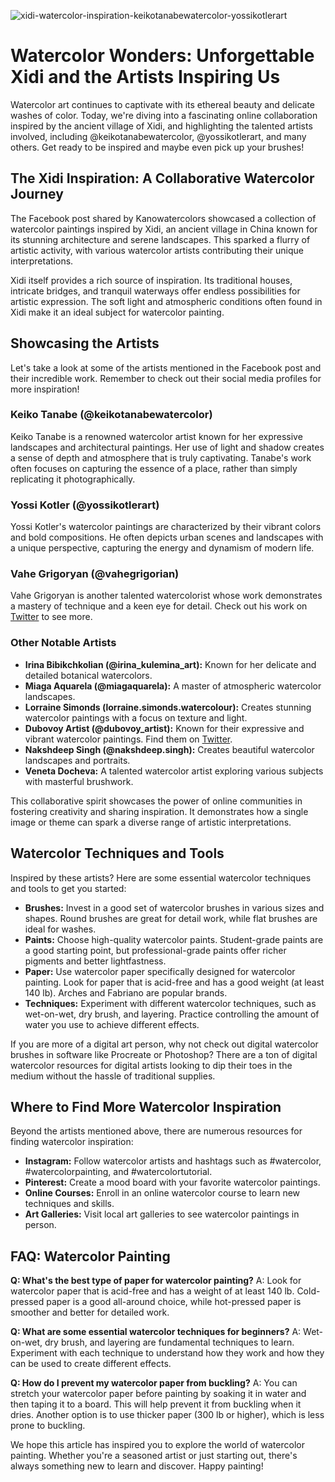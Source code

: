 ![xidi-watercolor-inspiration-keikotanabewatercolor-yossikotlerart](https://images.pexels.com/photos/16762333/pexels-photo-16762333.jpeg?auto=compress&cs=tinysrgb&fit=crop&h=627&w=1200)

# Watercolor Wonders: Unforgettable Xidi and the Artists Inspiring Us

Watercolor art continues to captivate with its ethereal beauty and delicate washes of color. Today, we're diving into a fascinating online collaboration inspired by the ancient village of Xidi, and highlighting the talented artists involved, including @keikotanabewatercolor, @yossikotlerart, and many others. Get ready to be inspired and maybe even pick up your brushes!

## The Xidi Inspiration: A Collaborative Watercolor Journey

The Facebook post shared by Kanowatercolors showcased a collection of watercolor paintings inspired by Xidi, an ancient village in China known for its stunning architecture and serene landscapes. This sparked a flurry of artistic activity, with various watercolor artists contributing their unique interpretations.

Xidi itself provides a rich source of inspiration. Its traditional houses, intricate bridges, and tranquil waterways offer endless possibilities for artistic expression. The soft light and atmospheric conditions often found in Xidi make it an ideal subject for watercolor painting.

## Showcasing the Artists

Let's take a look at some of the artists mentioned in the Facebook post and their incredible work. Remember to check out their social media profiles for more inspiration!

### Keiko Tanabe (@keikotanabewatercolor)

Keiko Tanabe is a renowned watercolor artist known for her expressive landscapes and architectural paintings. Her use of light and shadow creates a sense of depth and atmosphere that is truly captivating. Tanabe's work often focuses on capturing the essence of a place, rather than simply replicating it photographically.

### Yossi Kotler (@yossikotlerart)

Yossi Kotler's watercolor paintings are characterized by their vibrant colors and bold compositions. He often depicts urban scenes and landscapes with a unique perspective, capturing the energy and dynamism of modern life.

### Vahe Grigoryan (@vahegrigorian)

Vahe Grigoryan is another talented watercolorist whose work demonstrates a mastery of technique and a keen eye for detail. Check out his work on [Twitter](https://twitter.com/vahegrigorian) to see more. 

### Other Notable Artists

*   **Irina Bibikchkolian (@irina_kulemina_art):** Known for her delicate and detailed botanical watercolors.
*   **Miaga Aquarela (@miagaquarela):** A master of atmospheric watercolor landscapes.
*   **Lorraine Simonds (lorraine.simonds.watercolour):** Creates stunning watercolor paintings with a focus on texture and light.
*   **Dubovoy Artist (@dubovoy_artist):** Known for their expressive and vibrant watercolor paintings. Find them on [Twitter](https://twitter.com/dubovoy_artist).
*   **Nakshdeep Singh (@nakshdeep.singh):** Creates beautiful watercolor landscapes and portraits.
*   **Veneta Docheva:** A talented watercolor artist exploring various subjects with masterful brushwork. 

This collaborative spirit showcases the power of online communities in fostering creativity and sharing inspiration. It demonstrates how a single image or theme can spark a diverse range of artistic interpretations.

## Watercolor Techniques and Tools

Inspired by these artists? Here are some essential watercolor techniques and tools to get you started:

*   **Brushes:** Invest in a good set of watercolor brushes in various sizes and shapes. Round brushes are great for detail work, while flat brushes are ideal for washes.
*   **Paints:** Choose high-quality watercolor paints. Student-grade paints are a good starting point, but professional-grade paints offer richer pigments and better lightfastness.
*   **Paper:** Use watercolor paper specifically designed for watercolor painting. Look for paper that is acid-free and has a good weight (at least 140 lb). Arches and Fabriano are popular brands.
*   **Techniques:** Experiment with different watercolor techniques, such as wet-on-wet, dry brush, and layering. Practice controlling the amount of water you use to achieve different effects.

If you are more of a digital art person, why not check out digital watercolor brushes in software like Procreate or Photoshop? There are a ton of digital watercolor resources for digital artists looking to dip their toes in the medium without the hassle of traditional supplies.

## Where to Find More Watercolor Inspiration

Beyond the artists mentioned above, there are numerous resources for finding watercolor inspiration:

*   **Instagram:** Follow watercolor artists and hashtags such as #watercolor, #watercolorpainting, and #watercolortutorial.
*   **Pinterest:** Create a mood board with your favorite watercolor paintings.
*   **Online Courses:** Enroll in an online watercolor course to learn new techniques and skills.
*   **Art Galleries:** Visit local art galleries to see watercolor paintings in person.

## FAQ: Watercolor Painting

**Q: What's the best type of paper for watercolor painting?**
A: Look for watercolor paper that is acid-free and has a weight of at least 140 lb. Cold-pressed paper is a good all-around choice, while hot-pressed paper is smoother and better for detailed work.

**Q: What are some essential watercolor techniques for beginners?**
A: Wet-on-wet, dry brush, and layering are fundamental techniques to learn. Experiment with each technique to understand how they work and how they can be used to create different effects.

**Q: How do I prevent my watercolor paper from buckling?**
A: You can stretch your watercolor paper before painting by soaking it in water and then taping it to a board. This will help prevent it from buckling when it dries. Another option is to use thicker paper (300 lb or higher), which is less prone to buckling.

We hope this article has inspired you to explore the world of watercolor painting. Whether you're a seasoned artist or just starting out, there's always something new to learn and discover. Happy painting!
